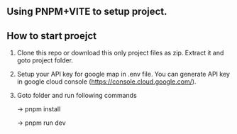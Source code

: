 Using PNPM+VITE to setup project.
---------------------------------



## How to start proejct

1. Clone this repo or download this only project files as zip. Extract it and goto project folder.
2. Setup your API key for google map in .env file. You can generate API key in google cloud console (https://console.cloud.google.com/).
3. Goto folder and run following commands

   -> pnpm install

   -> pnpm run dev
